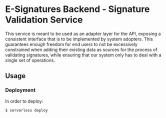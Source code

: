 # E-Signatures Backend - Signature Validation Service

This service is meant to be used as an adapter layer for the API, exposing a consistent interface that is to be implemented by system adopters. This guarantees enough
freedom for end users to not be excessively constrained when adding their existing data as sources for the process of validating signatures, while ensuring that
our system only has to deal with a single set of operations.

## Usage

### Deployment

In order to deploy:

```
$ serverless deploy
```
